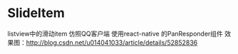 # SlideItem
listview中的滑动item 仿照QQ客户端
使用react-native 的PanResponder组件
效果图：http://blog.csdn.net/u014041033/article/details/52852836
